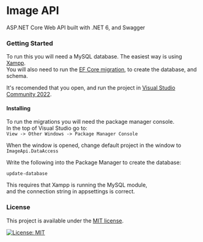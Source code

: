 # Image API
ASP&#46;NET Core Web API built with .NET 6, and Swagger

### Getting Started

To run this you will need a MySQL database. The easiest way is using [Xampp](https://www.apachefriends.org/).\
You will also need to run the [EF Core migration](https://docs.microsoft.com/en-us/ef/core/managing-schemas/migrations/?tabs=dotnet-core-cli), to create the database, and schema.

It's recomended that you open, and run the project in [Visual Studio Community 2022](https://visualstudio.microsoft.com/vs/).

#### Installing

To run the migrations you will need the package manager console.\
In the top of Visual Studio go to:\
`View -> Other Windows -> Package Manager Console`

When the window is opened, change default project in the window  to `ImageApi.DataAccess`

Write the following into the Package Manager to create the database:
```
update-database
```
This requires that Xampp is running the MySQL module,\
and the connection string in appsettings is correct.

### License
This project is available under the [MIT license](https://github.com/ToxicK1dd/ImageApi/blob/master/LICENSE).

[![License: MIT](https://img.shields.io/badge/License-MIT-yellow.svg)](https://opensource.org/licenses/MIT)